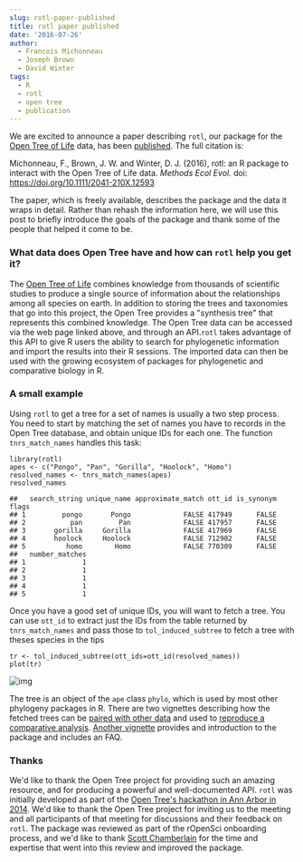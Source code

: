 ```yaml
---
slug: rotl-paper-published
title: rotl paper published
date: '2016-07-26'
author:
  - Francois Michonneau
  - Joseph Brown
  - David Winter
tags:
  - R
  - rotl
  - open tree
  - publication
---
```


We are excited to announce a paper describing `rotl`, our package for the
[Open Tree of Life](http://www.opentreeoflife.org/) data, has been
[published](https://doi.org/10.1111/2041-210X.12593). The full
citation is:

Michonneau, F., Brown, J. W. and Winter, D. J. (2016), rotl: an R
package to interact with the Open Tree of Life data. *Methods Ecol
Evol.* doi: <https://doi.org/10.1111/2041-210X.12593>

The paper, which is freely available, describes the package and the data
it wraps in detail. Rather than rehash the information here, we will use
this post to briefly introduce the goals of the package and thank some
of the people that helped it come to be.

### What data does Open Tree have and how can `rotl` help you get it?

The [Open Tree of Life](http://www.opentreeoflife.org/) combines
knowledge from thousands of scientific studies to produce a single
source of information about the relationships among all species on
earth. In addition to storing the trees and taxonomies that go into this
project, the Open Tree provides a "synthesis tree" that represents this
combined knowledge. The Open Tree data can be accessed via the web page
linked above, and through an API.`rotl` takes advantage of this API to
give R users the ability to search for phylogenetic information and
import the results into their R sessions. The imported data can then be
used with the growing ecosystem of packages for phylogenetic and
comparative biology in R.

### A small example

Using `rotl` to get a tree for a set of names is usually a two step
process. You need to start by matching the set of names you have to
records in the Open Tree database, and obtain unique IDs for each one.
The function `tnrs_match_names` handles this task:

    library(rotl)
    apes <- c("Pongo", "Pan", "Gorilla", "Hoolock", "Homo")
    resolved_names <- tnrs_match_names(apes)
    resolved_names

    ##   search_string unique_name approximate_match ott_id is_synonym flags
    ## 1         pongo       Pongo             FALSE 417949      FALSE
    ## 2           pan         Pan             FALSE 417957      FALSE
    ## 3       gorilla     Gorilla             FALSE 417969      FALSE
    ## 4       hoolock     Hoolock             FALSE 712902      FALSE
    ## 5          homo        Homo             FALSE 770309      FALSE
    ##   number_matches
    ## 1              1
    ## 2              1
    ## 3              1
    ## 4              1
    ## 5              1

Once you have a good set of unique IDs, you will want to fetch a tree.
You can use `ott_id` to extract just the IDs from the table returned by
`tnrs_match_names` and pass those to `tol_induced_subtree` to fetch a
tree with theses species in the tips

    tr <- tol_induced_subtree(ott_ids=ott_id(resolved_names))
    plot(tr)

![img](/assets/blog-images/rotl_pub/ape_tree.png)

The tree is an object of the `ape` class `phylo`, which is used by most
other phylogeny packages in R. There are two vignettes describing how
the fetched trees can be [paired with other
data](https://cran.rstudio.com/web/packages/rotl/vignettes/data_mashups.html)
and used to [reproduce a comparative
analysis](https://cran.rstudio.com/web/packages/rotl/vignettes/meta-analysis.html).
[Another
vignette](https://cran.rstudio.com/web/packages/rotl/vignettes/rotl.html)
provides and introduction to the package and includes an FAQ.

### Thanks

We'd like to thank the Open Tree project for providing such an amazing
resource, and  for producing a powerful and well-documented API. `rotl` was
initially developed as part of the [Open Tree's hackathon in Ann Arbor
in
2014](/blog/2014/08/15/open-tree-of-life-hackathon/).
We'd like to thank the Open Tree project for inviting us to the meeting
and all participants of that meeting for discussions and their feedback
on `rotl`. The package was reviewed as part of the rOpenSci onboarding
process, and we'd like to thank [Scott
Chamberlain](https://scottchamberlain.info/) for the time and expertise
that went into this review and improved the package.
